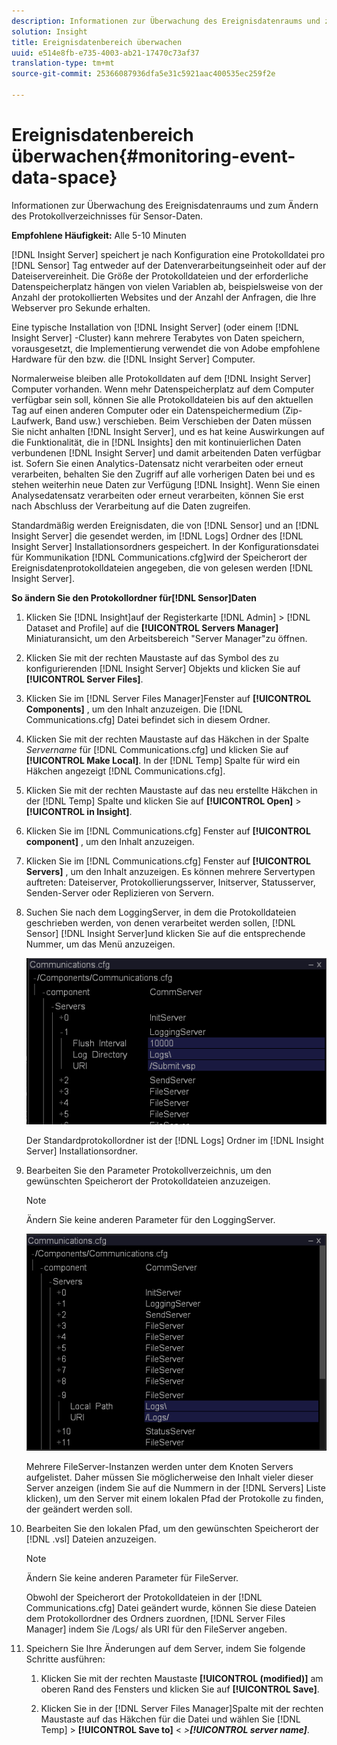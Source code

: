 ```yaml
---
description: Informationen zur Überwachung des Ereignisdatenraums und zum Ändern des Protokollverzeichnisses für Sensor-Daten.
solution: Insight
title: Ereignisdatenbereich überwachen
uuid: e514e8fb-e735-4003-ab21-17470c73af37
translation-type: tm+mt
source-git-commit: 25366087936dfa5e31c5921aac400535ec259f2e

---
```



# Ereignisdatenbereich überwachen{#monitoring-event-data-space}

Informationen zur Überwachung des Ereignisdatenraums und zum Ändern des Protokollverzeichnisses für Sensor-Daten.

**Empfohlene Häufigkeit:** Alle 5-10 Minuten

[!DNL Insight Server] speichert je nach Konfiguration eine Protokolldatei pro [!DNL Sensor] Tag entweder auf der Datenverarbeitungseinheit oder auf der Dateiservereinheit. Die Größe der Protokolldateien und der erforderliche Datenspeicherplatz hängen von vielen Variablen ab, beispielsweise von der Anzahl der protokollierten Websites und der Anzahl der Anfragen, die Ihre Webserver pro Sekunde erhalten.

Eine typische Installation von [!DNL Insight Server] (oder einem [!DNL Insight Server] -Cluster) kann mehrere Terabytes von Daten speichern, vorausgesetzt, die Implementierung verwendet die von Adobe empfohlene Hardware für den bzw. die [!DNL Insight Server] Computer.

Normalerweise bleiben alle Protokolldaten auf dem [!DNL Insight Server] Computer vorhanden. Wenn mehr Datenspeicherplatz auf dem Computer verfügbar sein soll, können Sie alle Protokolldateien bis auf den aktuellen Tag auf einen anderen Computer oder ein Datenspeichermedium (Zip-Laufwerk, Band usw.) verschieben. Beim Verschieben der Daten müssen Sie nicht anhalten [!DNL Insight Server], und es hat keine Auswirkungen auf die Funktionalität, die in [!DNL Insights] den mit kontinuierlichen Daten verbundenen [!DNL Insight Server] und damit arbeitenden Daten verfügbar ist. Sofern Sie einen Analytics-Datensatz nicht verarbeiten oder erneut verarbeiten, behalten Sie den Zugriff auf alle vorherigen Daten bei und es stehen weiterhin neue Daten zur Verfügung [!DNL Insight]. Wenn Sie einen Analysedatensatz verarbeiten oder erneut verarbeiten, können Sie erst nach Abschluss der Verarbeitung auf die Daten zugreifen.

Standardmäßig werden Ereignisdaten, die von [!DNL Sensor] und an [!DNL Insight Server] die gesendet werden, im [!DNL Logs] Ordner des [!DNL Insight Server] Installationsordners gespeichert. In der Konfigurationsdatei für Kommunikation [!DNL Communications.cfg]wird der Speicherort der Ereignisdatenprotokolldateien angegeben, die von gelesen werden [!DNL Insight Server].

**So ändern Sie den Protokollordner für[!DNL Sensor]Daten**

1. Klicken Sie [!DNL Insight]auf der Registerkarte [!DNL Admin] > [!DNL Dataset and Profile] auf die **[!UICONTROL Servers Manager]** Miniaturansicht, um den Arbeitsbereich &quot;Server Manager&quot;zu öffnen.
1. Klicken Sie mit der rechten Maustaste auf das Symbol des zu konfigurierenden [!DNL Insight Server] Objekts und klicken Sie auf **[!UICONTROL Server Files]**.
1. Klicken Sie im [!DNL Server Files Manager]Fenster auf **[!UICONTROL Components]** , um den Inhalt anzuzeigen. Die [!DNL Communications.cfg] Datei befindet sich in diesem Ordner.
1. Klicken Sie mit der rechten Maustaste auf das Häkchen in der Spalte *Servername* für [!DNL Communications.cfg] und klicken Sie auf **[!UICONTROL Make Local]**. In der [!DNL Temp] Spalte für wird ein Häkchen angezeigt [!DNL Communications.cfg].
1. Klicken Sie mit der rechten Maustaste auf das neu erstellte Häkchen in der [!DNL Temp] Spalte und klicken Sie auf **[!UICONTROL Open]** > **[!UICONTROL in Insight]**.
1. Klicken Sie im [!DNL Communications.cfg] Fenster auf **[!UICONTROL component]** , um den Inhalt anzuzeigen.
1. Klicken Sie im [!DNL Communications.cfg] Fenster auf **[!UICONTROL Servers]** , um den Inhalt anzuzeigen. Es können mehrere Servertypen auftreten: Dateiserver, Protokollierungsserver, Initserver, Statusserver, Senden-Server oder Replizieren von Servern.
1. Suchen Sie nach dem LoggingServer, in dem die Protokolldateien geschrieben werden, von denen verarbeitet werden sollen, [!DNL Sensor] [!DNL Insight Server]und klicken Sie auf die entsprechende Nummer, um das Menü anzuzeigen.

   ![Schritt-Info](assets/cfg_communications_examplevalues_logging.png)

   Der Standardprotokollordner ist der [!DNL Logs] Ordner im [!DNL Insight Server] Installationsordner.

1. Bearbeiten Sie den Parameter Protokollverzeichnis, um den gewünschten Speicherort der Protokolldateien anzuzeigen.

   >[!NOTE]
   >
   >Ändern Sie keine anderen Parameter für den LoggingServer.

   ![](assets/cfg_communicates_logslocalpath_egvalues.png)

   Mehrere FileServer-Instanzen werden unter dem Knoten Servers aufgelistet. Daher müssen Sie möglicherweise den Inhalt vieler dieser Server anzeigen (indem Sie auf die Nummern in der [!DNL Servers] Liste klicken), um den Server mit einem lokalen Pfad der Protokolle zu finden, der geändert werden soll.

1. Bearbeiten Sie den lokalen Pfad, um den gewünschten Speicherort der [!DNL .vsl] Dateien anzuzeigen.

   >[!NOTE]
   >
   >Ändern Sie keine anderen Parameter für FileServer.

   Obwohl der Speicherort der Protokolldateien in der [!DNL Communications.cfg] Datei geändert wurde, können Sie diese Dateien dem Protokollordner des Ordners zuordnen, [!DNL Server Files Manager] indem Sie /Logs/ als URI für den FileServer angeben.

1. Speichern Sie Ihre Änderungen auf dem Server, indem Sie folgende Schritte ausführen:

   1. Klicken Sie mit der rechten Maustaste **[!UICONTROL (modified)]** am oberen Rand des Fensters und klicken Sie auf **[!UICONTROL Save]**.

   1. Klicken Sie in der [!DNL Server Files Manager]Spalte mit der rechten Maustaste auf das Häkchen für die Datei und wählen Sie [!DNL Temp] > **[!UICONTROL Save to]** &lt; *>**[!UICONTROL server name]***.

